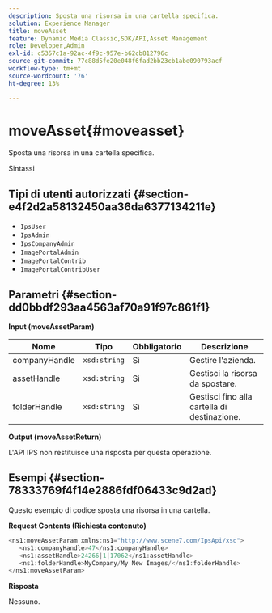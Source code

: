 ```yaml
---
description: Sposta una risorsa in una cartella specifica.
solution: Experience Manager
title: moveAsset
feature: Dynamic Media Classic,SDK/API,Asset Management
role: Developer,Admin
exl-id: c5357c1a-92ac-4f9c-957e-b62cb812796c
source-git-commit: 77c88d5fe20e048f6fad2bb23cb1abe090793acf
workflow-type: tm+mt
source-wordcount: '76'
ht-degree: 13%

---
```


# moveAsset{#moveasset}

Sposta una risorsa in una cartella specifica.

Sintassi

## Tipi di utenti autorizzati {#section-e4f2d2a58132450aa36da6377134211e}

* `IpsUser`
* `IpsAdmin`
* `IpsCompanyAdmin`
* `ImagePortalAdmin`
* `ImagePortalContrib`
* `ImagePortalContribUser`

## Parametri {#section-dd0bbdf293aa4563af70a91f97c861f1}

**Input (moveAssetParam)**

| Nome | Tipo | Obbligatorio | Descrizione |
|---|---|---|---|
| companyHandle | `xsd:string` | Sì | Gestire l&#39;azienda. |
| assetHandle | `xsd:string` | Sì | Gestisci la risorsa da spostare. |
| folderHandle | `xsd:string` | Sì | Gestisci fino alla cartella di destinazione. |

**Output (moveAssetReturn)**

L&#39;API IPS non restituisce una risposta per questa operazione.

## Esempi {#section-78333769f4f14e2886fdf06433c9d2ad}

Questo esempio di codice sposta una risorsa in una cartella.

**Request Contents (Richiesta contenuto)**

```java
<ns1:moveAssetParam xmlns:ns1="http://www.scene7.com/IpsApi/xsd">
   <ns1:companyHandle>47</ns1:companyHandle>
   <ns1:assetHandle>24266|1|17062</ns1:assetHandle>
   <ns1:folderHandle>MyCompany/My New Images/</ns1:folderHandle>
</ns1:moveAssetParam>
```

**Risposta**

Nessuno.
